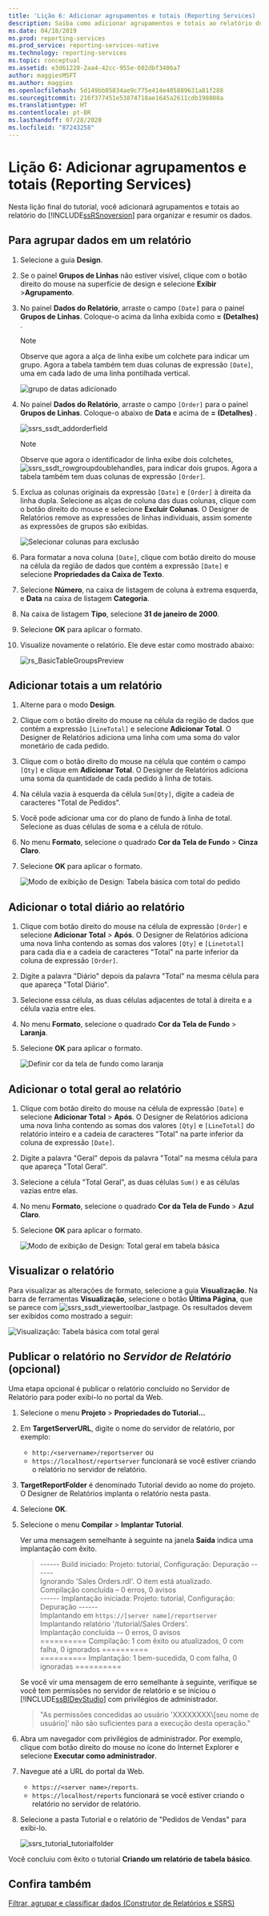 ```yaml
---
title: 'Lição 6: Adicionar agrupamentos e totais (Reporting Services) | Microsoft Docs'
description: Saiba como adicionar agrupamentos e totais ao relatório do Reporting Services para organizar e resumir seus dados.
ms.date: 04/18/2019
ms.prod: reporting-services
ms.prod_service: reporting-services-native
ms.technology: reporting-services
ms.topic: conceptual
ms.assetid: e3d61228-2aa4-42cc-955e-602dbf3406a7
author: maggiesMSFT
ms.author: maggies
ms.openlocfilehash: 5d149bb85834ae9c775e414e405889631a81f288
ms.sourcegitcommit: 216f377451e53874718ae1645a2611cdb198808a
ms.translationtype: HT
ms.contentlocale: pt-BR
ms.lasthandoff: 07/28/2020
ms.locfileid: "87243258"
---
```

# <a name="lesson-6-adding-grouping-and-totals-reporting-services"></a>Lição 6: Adicionar agrupamentos e totais (Reporting Services)

Nesta lição final do tutorial, você adicionará agrupamentos e totais ao relatório do [!INCLUDE[ssRSnoversion](../includes/ssrsnoversion-md.md)] para organizar e resumir os dados.  

## <a name="to-group-data-in-a-report"></a>Para agrupar dados em um relatório

1. Selecione a guia **Design**.
2. Se o painel **Grupos de Linhas** não estiver visível, clique com o botão direito do mouse na superfície de design e selecione **Exibir** >**Agrupamento**.
3. No painel **Dados do Relatório**, arraste o campo `[Date]` para o painel **Grupos de Linhas**. Coloque-o acima da linha exibida como **= (Detalhes)** .

    > [!NOTE]
    > Observe que agora a alça de linha exibe um colchete para indicar um grupo. Agora a tabela também tem duas colunas de expressão `[Date]`, uma em cada lado de uma linha pontilhada vertical.
    >
    >![grupo de datas adicionado](media/rs-basictablegroups1design.png "grupo de datas adicionado")
4. No painel **Dados do Relatório**, arraste o campo `[Order]` para o painel **Grupos de Linhas**. Coloque-o abaixo de **Data** e acima de **= (Detalhes)** .

    ![ssrs_ssdt_addorderfield](media/ssrs-ssdt-addorderfield.png)

    > [!NOTE]
    > Observe que agora o identificador de linha exibe dois colchetes, ![ssrs_ssdt_rowgroupdoublehandles](media/ssrs-ssdt-rowgroupdoublehandles.png), para indicar dois grupos. Agora a tabela também tem duas colunas de expressão `[Order]`.

5. Exclua as colunas originais da expressão `[Date]` e `[Order]` à direita da linha dupla. Selecione as alças de coluna das duas colunas, clique com o botão direito do mouse e selecione **Excluir Colunas**. O Designer de Relatórios remove as expressões de linhas individuais, assim somente as expressões de grupos são exibidas.

    ![Selecionar colunas para exclusão](media/rs-basictablegroupsdeletecols.gif "Selecionar colunas para exclusão")

6. Para formatar a nova coluna `[Date]`, clique com botão direito do mouse na célula da região de dados que contém a expressão `[Date]` e selecione **Propriedades da Caixa de Texto**.
7. Selecione **Número**, na caixa de listagem de coluna à extrema esquerda, e **Data** na caixa de listagem **Categoria**.
8. Na caixa de listagem **Tipo**, selecione **31 de janeiro de 2000**.
9. Selecione **OK** para aplicar o formato.
10. Visualize novamente o relatório. Ele deve estar como mostrado abaixo:

    ![rs_BasicTableGroupsPreview](media/rs-basictablegroupspreview.png)

## <a name="adding-totals-to-a-report"></a>Adicionar totais a um relatório

1. Alterne para o modo **Design**.
2. Clique com o botão direito do mouse na célula da região de dados que contém a expressão `[LineTotal]` e selecione **Adicionar Total**. O Designer de Relatórios adiciona uma linha com uma soma do valor monetário de cada pedido.
3. Clique com o botão direito do mouse na célula que contém o campo `[Qty]` e clique em **Adicionar Total**. O Designer de Relatórios adiciona uma soma da quantidade de cada pedido à linha de totais.
4. Na célula vazia à esquerda da célula `Sum[Qty]`, digite a cadeia de caracteres "Total de Pedidos".
5. Você pode adicionar uma cor do plano de fundo à linha de total. Selecione as duas células de soma e a célula de rótulo.  
6. No menu **Formato**, selecione o quadrado **Cor da Tela de Fundo** > **Cinza Claro**.
7. Selecione **OK** para aplicar o formato.

   ![Modo de exibição de Design: Tabela básica com total do pedido](media/rs-basictablesumlinetotaldesign.gif "Modo de exibição de Design: tabela básica com o total do pedido")

## <a name="add-the-daily-total-to-the-report"></a>Adicionar o total diário ao relatório

1. Clique com botão direito do mouse na célula de expressão `[Order]` e selecione **Adicionar Total** > **Após**. O Designer de Relatórios adiciona uma nova linha contendo as somas dos valores `[Qty]` e `[Linetotal]` para cada dia e a cadeia de caracteres "Total" na parte inferior da coluna de expressão `[Order]`.
2. Digite a palavra "Diário" depois da palavra "Total" na mesma célula para que apareça "Total Diário".
3. Selecione essa célula, as duas células adjacentes de total à direita e a célula vazia entre eles.
4. No menu **Formato**, selecione o quadrado **Cor da Tela de Fundo** > **Laranja**.
5. Selecione **OK** para aplicar o formato.

   ![Definir cor da tela de fundo como laranja](media/rs-basictablesumdaytotaldesign.gif "rs_BasicTableSumDayTotalDesign")

## <a name="add-the-grand-total-to-the-report"></a>Adicionar o total geral ao relatório

1. Clique com botão direito do mouse na célula de expressão `[Date]` e selecione **Adicionar Total** > **Após**. O Designer de Relatórios adiciona uma nova linha contendo as somas dos valores `[Qty]` e `[LineTotal]` do relatório inteiro e a cadeia de caracteres "Total" na parte inferior da coluna de expressão `[Date]`.
2. Digite a palavra "Geral" depois da palavra "Total" na mesma célula para que apareça "Total Geral".
3. Selecione a célula "Total Geral", as duas células `Sum()` e as células vazias entre elas.
4. No menu **Formato**, selecione o quadrado **Cor da Tela de Fundo** > **Azul Claro**.
5. Selecione **OK** para aplicar o formato.

    ![Modo de exibição de Design: Total geral em tabela básica](media/rs-basictablesumgrandtotaldesign.gif "Modo de exibição de Design: Total geral em tabela básica")

## <a name="preview-the-report"></a>Visualizar o relatório

Para visualizar as alterações de formato, selecione a guia **Visualização**. Na barra de ferramentas **Visualização**, selecione o botão **Última Página**, que se parece com ![ssrs_ssdt_viewertoolbar_lastpage](media/ssrs-ssdt-viewertoolbar-lastpage.png). Os resultados devem ser exibidos como mostrado a seguir:

   ![Visualização: Tabela básica com total geral](media/rs-basictablesumgrandtotalpreview.gif "Visualização: tabela básica com total geral")

## <a name="publishing-the-report-to-the-report-server-optional"></a>Publicar o relatório no *Servidor de Relatório* (opcional)

Uma etapa opcional é publicar o relatório concluído no Servidor de Relatório para poder exibi-lo no portal da Web.

1. Selecione o menu **Projeto** > **Propriedades do Tutorial...**
2. Em **TargetServerURL**, digite o nome do servidor de relatório, por exemplo:
    - `http:/<servername>/reportserver` ou
    - `https://localhost/reportserver` funcionará se você estiver criando o relatório no servidor de relatório.

3. **TargetReportFolder** é denominado Tutorial devido ao nome do projeto. O Designer de Relatórios implanta o relatório nesta pasta.
4. Selecione **OK**.
5. Selecione o menu **Compilar** > **Implantar Tutorial**.

    Ver uma mensagem semelhante à seguinte na janela **Saída** indica uma implantação com êxito.

    > ------ Build iniciado: Projeto: tutorial, Configuração: Depuração ------  
    > Ignorando 'Sales Orders.rdl'. O item está atualizado.  
    > Compilação concluída – 0 erros, 0 avisos  
    > ------ Implantação iniciada: Projeto: tutorial, Configuração: Depuração ------  
    > Implantando em `https://[server name]/reportserver`  
    > Implantando relatório '/tutorial/Sales Orders'.  
    > Implantação concluída -- 0 erros, 0 avisos  
    > ========== Compilação: 1 com êxito ou atualizados, 0 com falha, 0 ignorados ==========  
    > ========== Implantação: 1 bem-sucedida, 0 com falha, 0 ignoradas ==========  

    Se você vir uma mensagem de erro semelhante à seguinte, verifique se você tem permissões no servidor de relatório e se iniciou o [!INCLUDE[ssBIDevStudio](../includes/ssbidevstudio-md.md)] com privilégios de administrador.
    >
    > "As permissões concedidas ao usuário 'XXXXXXXX\\[seu nome de usuário]' não são suficientes para a execução desta operação."

6. Abra um navegador com privilégios de administrador. Por exemplo, clique com botão direito do mouse no ícone do Internet Explorer e selecione **Executar como administrador**.
7. Navegue até a URL do portal da Web.
   - `https://<server name>/reports`.
   - `https://localhost/reports` funcionará se você estiver criando o relatório no servidor de relatório.

8. Selecione a pasta Tutorial e o relatório de "Pedidos de Vendas" para exibi-lo.

    ![ssrs_tutorial_tutorialfolder](media/ssrs-tutorial-tutorialfolder.png)  

Você concluiu com êxito o tutorial **Criando um relatório de tabela básico**.

## <a name="see-also"></a>Confira também

[Filtrar, agrupar e classificar dados &#40;Construtor de Relatórios e SSRS&#41;](report-design/filter-group-and-sort-data-report-builder-and-ssrs.md)
